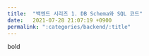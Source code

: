 ```yaml
---
title:  "백엔드 시리즈 1. DB Schema와 SQL 코드"
date:   2021-07-28 21:07:19 +0900
permalink: ":categories/backend/:title"
---
```


bold